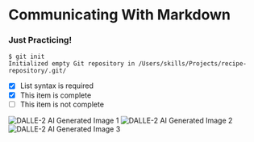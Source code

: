 # Communicating With Markdown
### Just Practicing! 
```
$ git init
Initialized empty Git repository in /Users/skills/Projects/recipe-repository/.git/
```
- [x] List syntax is required
- [x] This item is complete
- [ ] This item is not complete

![DALLE-2 AI Generated Image 1](https://github.com/JesseJonesDesign/communicate-using-markdown/blob/main/images/DALL%C2%B7E%202022-11-17%2000.10.37%20-%20Backstage%20fashion%20week%20models%20wearing%20read%20transparent%20disposable%20lighters%20on%20their%20heads%20.png?raw=true)
![DALLE-2 AI Generated Image 2](https://github.com/JesseJonesDesign/communicate-using-markdown/blob/main/images/DALL%C2%B7E%202022-11-17%2000.11.34%20-%20Backstage%20balenciaga%20fashion%20week%20models%20wearing%20blue%20catsuits%20and%20read%20transparent%20disposable%20lighters%20on%20their%20heads%20.png?raw=true)
![DALLE-2 AI Generated Image 3](https://github.com/JesseJonesDesign/communicate-using-markdown/blob/main/images/DALL%C2%B7E%202022-11-17%2000.11.54%20-%20Transparent%20red%20disposable%20lighters%20linked%20together%20with%20silver%20chain%20to%20make%20a%20bikini%20on%20a%20runway%20model%20harness%20vogue%20runway%20Alexander%20wang.png?raw=true)
